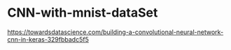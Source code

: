 # CNN-with-mnist-dataSet
https://towardsdatascience.com/building-a-convolutional-neural-network-cnn-in-keras-329fbbadc5f5
